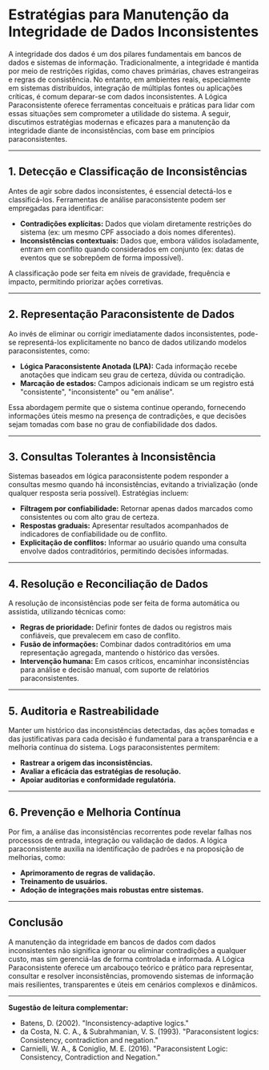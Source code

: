 
# Estratégias para Manutenção da Integridade de Dados Inconsistentes

A integridade dos dados é um dos pilares fundamentais em bancos de dados e sistemas de informação. Tradicionalmente, a integridade é mantida por meio de restrições rígidas, como chaves primárias, chaves estrangeiras e regras de consistência. No entanto, em ambientes reais, especialmente em sistemas distribuídos, integração de múltiplas fontes ou aplicações críticas, é comum deparar-se com dados inconsistentes. A Lógica Paraconsistente oferece ferramentas conceituais e práticas para lidar com essas situações sem comprometer a utilidade do sistema. A seguir, discutimos estratégias modernas e eficazes para a manutenção da integridade diante de inconsistências, com base em princípios paraconsistentes.

___

## 1. **Detecção e Classificação de Inconsistências**

Antes de agir sobre dados inconsistentes, é essencial detectá-los e classificá-los. Ferramentas de análise paraconsistente podem ser empregadas para identificar:

- **Contradições explícitas:** Dados que violam diretamente restrições do sistema (ex: um mesmo CPF associado a dois nomes diferentes).
- **Inconsistências contextuais:** Dados que, embora válidos isoladamente, entram em conflito quando considerados em conjunto (ex: datas de eventos que se sobrepõem de forma impossível).

A classificação pode ser feita em níveis de gravidade, frequência e impacto, permitindo priorizar ações corretivas.

___

## 2. **Representação Paraconsistente de Dados**

Ao invés de eliminar ou corrigir imediatamente dados inconsistentes, pode-se representá-los explicitamente no banco de dados utilizando modelos paraconsistentes, como:

- **Lógica Paraconsistente Anotada (LPA):** Cada informação recebe anotações que indicam seu grau de certeza, dúvida ou contradição.
- **Marcação de estados:** Campos adicionais indicam se um registro está "consistente", "inconsistente" ou "em análise".

Essa abordagem permite que o sistema continue operando, fornecendo informações úteis mesmo na presença de contradições, e que decisões sejam tomadas com base no grau de confiabilidade dos dados.

___

## 3. **Consultas Tolerantes à Inconsistência**

Sistemas baseados em lógica paraconsistente podem responder a consultas mesmo quando há inconsistências, evitando a trivialização (onde qualquer resposta seria possível). Estratégias incluem:

- **Filtragem por confiabilidade:** Retornar apenas dados marcados como consistentes ou com alto grau de certeza.
- **Respostas graduais:** Apresentar resultados acompanhados de indicadores de confiabilidade ou de conflito.
- **Explicitação de conflitos:** Informar ao usuário quando uma consulta envolve dados contraditórios, permitindo decisões informadas.

___

## 4. **Resolução e Reconciliação de Dados**

A resolução de inconsistências pode ser feita de forma automática ou assistida, utilizando técnicas como:

- **Regras de prioridade:** Definir fontes de dados ou registros mais confiáveis, que prevalecem em caso de conflito.
- **Fusão de informações:** Combinar dados contraditórios em uma representação agregada, mantendo o histórico das versões.
- **Intervenção humana:** Em casos críticos, encaminhar inconsistências para análise e decisão manual, com suporte de relatórios paraconsistentes.

___

## 5. **Auditoria e Rastreabilidade**

Manter um histórico das inconsistências detectadas, das ações tomadas e das justificativas para cada decisão é fundamental para a transparência e a melhoria contínua do sistema. Logs paraconsistentes permitem:

- **Rastrear a origem das inconsistências.**
- **Avaliar a eficácia das estratégias de resolução.**
- **Apoiar auditorias e conformidade regulatória.**

___

## 6. **Prevenção e Melhoria Contínua**

Por fim, a análise das inconsistências recorrentes pode revelar falhas nos processos de entrada, integração ou validação de dados. A lógica paraconsistente auxilia na identificação de padrões e na proposição de melhorias, como:

- **Aprimoramento de regras de validação.**
- **Treinamento de usuários.**
- **Adoção de integrações mais robustas entre sistemas.**

___

## **Conclusão**

A manutenção da integridade em bancos de dados com dados inconsistentes não significa ignorar ou eliminar contradições a qualquer custo, mas sim gerenciá-las de forma controlada e informada. A Lógica Paraconsistente oferece um arcabouço teórico e prático para representar, consultar e resolver inconsistências, promovendo sistemas de informação mais resilientes, transparentes e úteis em cenários complexos e dinâmicos.

___
**Sugestão de leitura complementar:**  
- Batens, D. (2002). "Inconsistency-adaptive logics."  
- da Costa, N. C. A., & Subrahmanian, V. S. (1993). "Paraconsistent logics: Consistency, contradiction and negation."  
- Carnielli, W. A., & Coniglio, M. E. (2016). "Paraconsistent Logic: Consistency, Contradiction and Negation."

